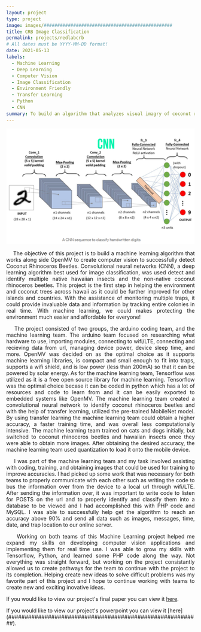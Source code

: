 ```yaml
---
layout: project
type: project
image: images/################################################
title: CRB Image Classification
permalink: projects/redlabcrb
# All dates must be YYYY-MM-DD format!
date: 2021-05-13
labels:
  - Machine Learning
  - Deep Learning
  - Computer Vision
  - Image Classification
  - Environment Friendly
  - Transfer Learning
  - Python
  - CNN
summary: To build an algorithm that analyzes visual imagry of coconut rhinocerous beetles and other native insects of hawaii and categorizes them to be then identified among 3000 traps across Oahu to greatly improve trap checking efficiency as well as exponentially raising the catch rate of given areas.
---
```

<div class="ui centered high rounded images">
  <img class="ui centered image" src="../images/cnn.PNG">
</div>

<p align="justify">
&nbsp;&nbsp;&nbsp;&nbsp;The objective of this project is to build a machine learning algorithm that works along side OpenMV to create computer vision to successfully detect Coconut Rhinoceros Beetles. Convolutional neural networks (CNN), a deep learning algorithm best used for image classification, was used detect and identify multiple native hawaiian insects and the non-native coconut rhinoceros beetles. This project is the first step in helping the environment and coconut trees across hawaii as it could be further improved for other islands and countries. With the assistance of monitoring multiple traps, it could provide invaluable data and information by tracking entire colonies in real time. With machine learning, we could makes protecting the environment much easier and affordable for everyone!
</p>

<p align="justify">
&nbsp;&nbsp;&nbsp;&nbsp;The project consisted of two groups, the arduino coding team, and the machine learning team. The arduino team focused on researching what hardware to use, importing modules, connecting to wifi/LTE, connecting and recieving data from url, managing device power, device sleep time, and more. OpenMV was decided on as the optimal choice as it supports machine learning libraries, is compact and small enough to fit into traps, supports a wifi shield, and is low power (less than 200mA) so that it can be powered by solar energy. As for the machine learning team, Tensorflow was utilized as it is a free open source library for machine learning. Tensorflow was the optimal choice becase it can be coded in python which has a lot of resources and code to learn from and it can be easily exported to embedded systems like OpenMV. The machine learning team created a convolutional neural network to identify coconut rhinoceros beetles and with the help of transfer learning, utilized the pre-trained MobileNet model. By using transfer learning the machine learning team could obtain a higher accuracy, a faster training time, and was overall less computationally intensive. The machine learning team trained on cats and dogs initially, but switched to coconut rhinoceros beetles and hawaiian insects once they were able to obtain more images. After obtaining the desired accuracy, the machine learning team used quantization to load it onto the mobile device.
</p>

<p align="justify">
&nbsp;&nbsp;&nbsp;&nbsp;I was part of the machine learning team and my task involved assisting with coding, training, and obtaining images that could be used for training to improve accuracies. I had picked up some work that was necessary for both teams to properly communicate with each other such as writing the code to bus the information over from the device to a local url through wifi/LTE. After sending the information over, it was important to write code to listen for POSTS on the url and to properly identify and classify them into a database to be viewed and I had accomplished this with PHP code and MySQL. I was able to successfully help get the algorithm to reach an accuracy above 90% and send all data such as images, messages, time, date, and trap location to our online server.
</p>

<p align="justify">
&nbsp;&nbsp;&nbsp;&nbsp;Working on both teams of this Machine Learning project helped me expand my skills on developing computer vision applications and implementing them for real time use. I was able to grow my skills with Tensorflow, Python, and learned some PHP code along the way. Not everything was straight forward, but working on the project consistantly allowed us to create pathways for the team to continue with the project to its completion. Helping create new ideas to solve difficult problems was my favorite part of this project and I hope to continue working with teams to create new and exciting inovative ideas.
</p>

If you would like to view our project's final paper you can view it [here](https://github.com/kylejneubauer18/kylejneubauer18.github.io/blob/3ed7f1e8230b498fb588c0841f180d1808437675/496%20Paper.pdf).

If you would like to view our project's powerpoint you can view it [here]
(##########################################################).
